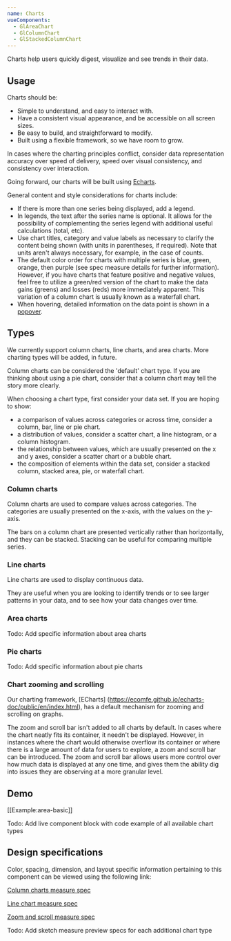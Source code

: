 ```yaml
---
name: Charts
vueComponents:
  - GlAreaChart
  - GlColumnChart
  - GlStackedColumnChart
---
```


Charts help users quickly digest, visualize and see trends in their data. 

## Usage

Charts should be:

*   Simple to understand, and easy to interact with.
*   Have a consistent visual appearance, and be accessible on all screen sizes.
*   Be easy to build, and straightforward to modify.
*   Built using a flexible framework, so we have room to grow.

In cases where the charting principles conflict, consider data representation accuracy over speed of delivery, speed over visual consistency, and consistency over interaction.

Going forward, our charts will be built using [Echarts](https://ecomfe.github.io/echarts-doc/public/en/index.html). 

General content and style considerations for charts include: 
*   If there is more than one series being displayed, add a legend. 
*   In legends, the text after the series name is optional. It allows for the possibility of complementing the series legend with additional useful calculations (total, etc).
*   Use chart titles, category and value labels as necessary to clarify the content being shown (with units in parentheses, if required). Note that units aren't always necessary, for example, in the case of counts.
*   The default color order for charts with multiple series is blue, green, orange, then purple (see spec measure details for further information). However, if you have charts that feature positive and negative values, feel free to utilize a green/red version of the chart to make the data gains (greens) and losses (reds) more immediately apparent. This variation of a column chart is usually known as a waterfall chart.
*   When hovering, detailed information on the data point is shown in a [popover](/components/popovers).

## Types

We currently support column charts, line charts, and area charts. More charting types will be added, in future.

Column charts can be considered the 'default' chart type. If you are thinking about using a pie chart, consider that a column chart may tell the story more clearly.

When choosing a chart type, first consider your data set. If you are hoping to show:

*   a comparison of values across categories or across time, consider a column, bar, line or pie chart. 
*   a distribution of values, consider a scatter chart, a line histogram, or a column histogram. 
*   the relationship between values, which are usually presented on the x and y axes, consider a scatter chart or a bubble chart.  
*   the composition of elements within the data set, consider a stacked column, stacked area, pie, or waterfall chart. 

### Column charts
Column charts are used to compare values across categories. The categories are usually presented on the x-axis, with the values on the y-axis. 

The bars on a column chart are presented vertically rather than horizontally, and they can be stacked. Stacking can be useful for comparing multiple series. 

### Line charts

Line charts are used to display continuous data. 

They are useful when you are looking to identify trends or to see larger patterns in your data, and to see how your data changes over time. 

### Area charts

Todo: Add specific information about area charts

### Pie charts

Todo: Add specific information about pie charts

### Chart zooming and scrolling


Our charting framework, [ECharts] (https://ecomfe.github.io/echarts-doc/public/en/index.html), has a default mechanism for zooming and scrolling on graphs. 

The zoom and scroll bar isn't added to all charts by default. In cases where the chart neatly fits its container, it needn't be displayed. However, in instances where the chart would otherwise overflow its container or where there is a large amount of data for users to explore, a zoom and scroll bar can be introduced. The zoom and scroll bar allows users more control over how much data is displayed at any one time, and gives them the ability dig into issues they are observing at a more granular level.

## Demo

[[Example:area-basic]]

Todo: Add live component block with code example of all available chart types


## Design specifications

Color, spacing, dimension, and layout specific information pertaining to this component can be viewed using the following link:

[Column charts measure spec](http://gitlab-org.gitlab.io/gitlab-design/hosted/amelia/gd%23195-column-chart-design-spec-previews/)

[Line chart measure spec](http://gitlab-org.gitlab.io/gitlab-design/hosted/amelia/gd%23204-line-charts-spec-previews/)

[Zoom and scroll measure spec](http://gitlab-org.gitlab.io/gitlab-design/hosted/amelia/gd%23221-charts-scrolling-spec-previews/)

Todo: Add sketch measure preview specs for each additional chart type
